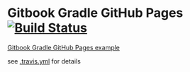 # Gitbook Gradle GitHub Pages [![Build Status](https://travis-ci.org/daggerok/github-pages-gitbook-gradle.svg?branch=master)](https://travis-ci.org/daggerok/github-pages-gitbook-gradle)

[Gitbook Gradle GitHub Pages example](https://github.com/daggerok/spring-integration-5-examples/tree/master/gitbook (+ git push using org.ajoberstar.git-publish 0.3.0))

see [.travis.yml](./.travis.yml) for details
